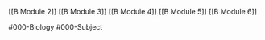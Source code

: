 [[B Module 2]]
[[B Module 3]]
[[B Module 4]]
[[B Module 5]]
[[B Module 6]]

#000-Biology #000-Subject 
